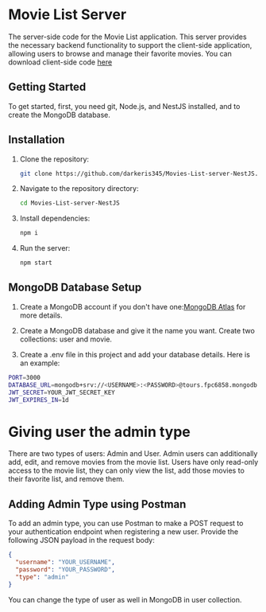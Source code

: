 # Movie List Server

The server-side code for the Movie List application. This server provides the necessary backend functionality to support the client-side application, allowing users to browse and manage their favorite movies. You can download client-side code [here](https://github.com/darkeris345/Movies-List-FE)

## Getting Started

To get started, first, you need git, Node.js, and NestJS  installed, and to create the MongoDB database.


## Installation
1. Clone the repository:

   ```bash
   git clone https://github.com/darkeris345/Movies-List-server-NestJS.git
   ```

2. Navigate to the repository directory:

   ```bash
   cd Movies-List-server-NestJS
   ```

3. Install dependencies:

   ```bash
   npm i
   ```

4. Run the server:

   ```bash
   npm start
   ```

## MongoDB Database Setup

1. Create a MongoDB account if you don't have one:[MongoDB Atlas](https://www.mongodb.com/cloud/atlas/register) for more details.

2. Create a MongoDB database and give it the name you want. Create two collections: user and movie.

3. Create a .env file in this project and add your database details. Here is an example:

```bash
PORT=3000
DATABASE_URL=mongodb+srv://<USERNAME>:<PASSWORD>@tours.fpc6858.mongodb.net/<DATABASE_NAME>?retryWrites=true&w=majority
JWT_SECRET=YOUR_JWT_SECRET_KEY
JWT_EXPIRES_IN=1d
```


# Giving user the admin type

There are two types of users: Admin and User. Admin users can additionally add, edit, and remove movies from the movie list. Users have only read-only access to the movie list, they can only view the list, add those movies to their favorite list, and remove them.

## Adding Admin Type using Postman

To add an admin type, you can use Postman to make a POST request to your authentication endpoint when registering a new user. Provide the following JSON payload in the request body:

```json
{
  "username": "YOUR_USERNAME",
  "password": "YOUR_PASSWORD",
  "type": "admin"
}
```

You can change the type of user as well in MongoDB in user collection.

